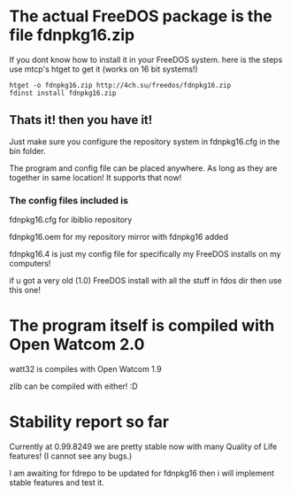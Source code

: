 # The actual FreeDOS package is the file fdnpkg16.zip
If you dont know how to install it in your FreeDOS system. here is the steps
use mtcp's htget to get it (works on 16 bit systems!)


```
htget -o fdnpkg16.zip http://4ch.su/freedos/fdnpkg16.zip
fdinst install fdnpkg16.zip
```


## Thats it! then you have it!

Just make sure you configure the repository system in fdnpkg16.cfg in the bin folder.

The program and config file can be placed anywhere. As long as they are together in same location! It supports that now!


### The config files included is

fdnpkg16.cfg for ibiblio repository

fdnpkg16.oem for my repository mirror with fdnpkg16 added

fdnpkg16.4 is just my config file for specifically my FreeDOS installs on my computers!

if u got a very old (1.0) FreeDOS install with all the stuff in fdos dir then use this one!


# The program itself is compiled with Open Watcom 2.0
watt32 is compiles with Open Watcom 1.9

zlib can be compiled with either! :D



# Stability report so far
Currently at 0.99.8249 we are pretty stable now with many Quality of Life features! (I cannot see any bugs.)

I am awaiting for fdrepo to be updated for fdnpkg16 then i will implement stable features and test it.
